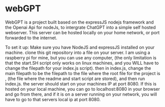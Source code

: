 # webGPT
WebGPT is a project built based on the <a scr="https://expressjs.com">expressJS</a> nodejs framework and the <a src="https://platform.openai.com/docs/overview">Openai Api</a> for nodeJs, to intergrate ChatGPT into a simple self hosted webserver. This server can be hosted locally on your home network, or port forwarded to the internet. 

To set it up:
Make sure you have <a src="https://nodejs.org/en">NodeJS</a> and <a scr="https://expressjs.com">expressJS</a> installed on your machine.
clone this git repository into a file on your server. I am using a raspberry pi for mine, but you can use any computer, (the only limitation is that the start.SH script only works on linux machines, and you WILL have to change the filepath for your index.js script). 
then in index.js, change the main filepath to be the filepath to the file where the root file for the project is , (the file where the readme and start script are stored), and then run index.js.
the server should start on your machines IP at port 8080. If this is hosted on your local machine, you can go to localhost:8080 in your browser and go from there, and if it is on a server running on your network, you will have to go to that servers local ip at port 8080.

